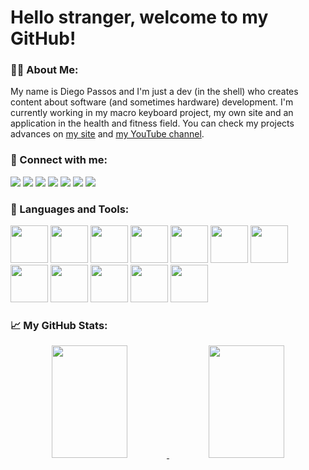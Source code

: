 # Hello stranger, welcome to my GitHub! 

### 🧑‍💻 About Me:

My name is Diego Passos and I'm just a dev (in the shell) who creates content about software (and sometimes hardware) development. I'm currently working in my macro keyboard project, my own site and an application in the health and fitness field.
You can check my projects advances on [my site](http://devintheshell.com.br) and [my YouTube channel](https://www.youtube.com/channel/UCU8unHkrQHVxKq9Of0NcUjA).

<!--TODO: latest video and latest article -->

### 🔗 Connect with me:

[<img src="https://img.shields.io/badge/Gmail-D14836?style=for-the-badge&logo=gmail&logoColor=white">](mailto:devintheshell@gmail.com)
[<img src="https://img.shields.io/badge/Twitter-1DA1F2?style=for-the-badge&logo=twitter&logoColor=white">](https://twitter.com/dev_inthe_shell)
[<img src="https://img.shields.io/badge/Discord-7289DA?style=for-the-badge&logo=discord&logoColor=white">](https://www.discord.com)
[<img src="https://img.shields.io/badge/LinkedIn-0077B5?style=for-the-badge&logo=linkedin&logoColor=white">](https://www.linkedin.com/in/diego-rodrigues-senra-passos-296a31229/)
[<img src="https://img.shields.io/badge/YouTube-FF0000?style=for-the-badge&logo=youtube&logoColor=white">](https://www.youtube.com/channel/UCU8unHkrQHVxKq9Of0NcUjA)
[<img src="https://img.shields.io/badge/Instagram-E4405F?style=for-the-badge&logo=instagram&logoColor=white">](https://www.instagram.com/devintheshell/)
[<img src="https://img.shields.io/badge/Facebook-1877F2?style=for-the-badge&logo=facebook&logoColor=white">](https://www.facebook.com)

<!-- TODO: insert discord link and create facebook account -->

### 🔧 Languages and Tools:

<div>
<img height="60" src="https://cdn.jsdelivr.net/gh/devicons/devicon/icons/python/python-original.svg" />
<img height="60" src="https://cdn.jsdelivr.net/gh/devicons/devicon/icons/dart/dart-original.svg" />
<img height="60" src="https://cdn.jsdelivr.net/gh/devicons/devicon/icons/flutter/flutter-original.svg" />
<img height="60" src="https://cdn.jsdelivr.net/gh/devicons/devicon/icons/django/django-original.svg" />
<img height="60" src="https://cdn.jsdelivr.net/gh/devicons/devicon/icons/html5/html5-original.svg" />
<img height="60" src="https://cdn.jsdelivr.net/gh/devicons/devicon/icons/css3/css3-original.svg" />
<img height="60" src="https://cdn.jsdelivr.net/gh/devicons/devicon/icons/javascript/javascript-original.svg" />
<img height="60" src="https://cdn.jsdelivr.net/gh/devicons/devicon/icons/docker/docker-original.svg" />
<img height="60" src="https://cdn.jsdelivr.net/gh/devicons/devicon/icons/postgresql/postgresql-original-wordmark.svg" />
<img height="60" src="https://cdn.jsdelivr.net/gh/devicons/devicon/icons/redis/redis-original.svg" />
<img height="60" src="https://cdn.jsdelivr.net/gh/devicons/devicon/icons/raspberrypi/raspberrypi-original.svg" />
<img height="60" src="https://cdn.jsdelivr.net/gh/devicons/devicon/icons/arduino/arduino-original-wordmark.svg" />
</div>


### 📈 My GitHub Stats: 

<div align="center">
  <a href="https://github.com/DevInTheShell-BR">
  
  <img width="49%" height="180em" src="https://github-readme-stats.vercel.app/api?username=DevInTheShell-BR&show_icons=true&theme=light&include_all_commits=true&count_private=true"/>
  <img width="49%" height="180em" src="https://github-readme-stats.vercel.app/api/top-langs/?username=DevInTheShell-BR&layout=compact&langs_count=7&theme=light"/>
</div>

</br>
